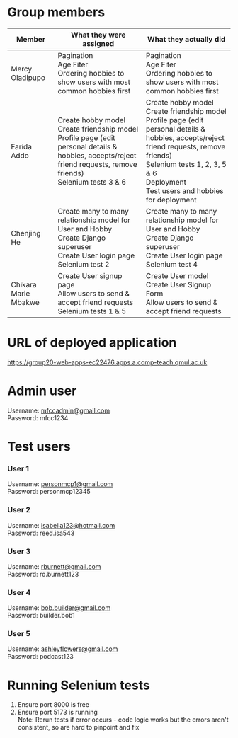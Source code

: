 # Group members

| Member      | What they were assigned                                                                                                                 | What they actually did                                                                                                                                               |
| ----------- | --------------------------------------------------------------------------------------------------------------------------------------- | -------------------------------------------------------------------------------------------------------------------------------------------------------------------- |
| Mercy Oladipupo | Pagination <br> Age Fiter <br> Ordering hobbies to show users with most common hobbies first | Pagination <br> Age Fiter <br> Ordering hobbies to show users with most common hobbies first                                                                                                                                                                    |
| Farida Addo | Create hobby model <br> Create friendship model <br> Profile page (edit personal details & hobbies, accepts/reject friend requests, remove friends) <br> Selenium tests 3 & 6                                             | Create hobby model <br> Create friendship model <br> Profile page (edit personal details & hobbies, accepts/reject friend requests, remove friends) <br> Selenium tests 1, 2, 3, 5 & 6 <br> Deployment <br> Test users and hobbies for deployment <br> |
| Chenjing He | Create many to many relationship model for User and Hobby <br> Create Django superuser <br> Create User login page <br> Selenium test 2 | Create many to many relationship model for User and Hobby <br> Create Django superuser <br> Create User login page <br> Selenium test 4                              |
| Chikara Marie Mbakwe | Create User signup page <br> Allow users to send & accept friend requests <br> Selenium tests 1 & 5 | Create User model <br> Create User Signup Form <br> Allow users to send & accept friend requests |

# URL of deployed application

https://group20-web-apps-ec22476.apps.a.comp-teach.qmul.ac.uk

# Admin user

Username: mfccadmin@gmail.com <br>
Password: mfcc1234

# Test users

### User 1

Username: personmcp1@gmail.com <br>
Password: personmcp12345

### User 2

Username: isabella123@hotmail.com <br>
Password: reed.isa543

### User 3

Username: rburnett@gmail.com<br>
Password: ro.burnett123

### User 4

Username: bob.builder@gmail.com<br>
Password: builder.bob1

### User 5

Username: ashleyflowers@gmail.com<br>
Password: podcast123

# Running Selenium tests

1. Ensure port 8000 is free
2. Ensure port 5173 is running
   <br>Note: Rerun tests if error occurs - code logic works but the errors aren't consistent, so are hard to pinpoint and fix
